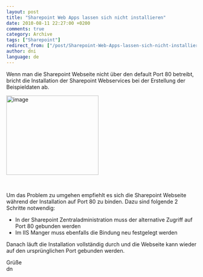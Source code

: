 ```yaml
---
layout: post
title: "Sharepoint Web Apps lassen sich nicht installieren"
date: 2010-08-11 22:27:00 +0200
comments: true
category: Archive
tags: ["Sharepoint"]
redirect_from: ["/post/Sharepoint-Web-Apps-lassen-sich-nicht-installieren", "/post/sharepoint-web-apps-lassen-sich-nicht-installieren"]
author: dni
language: de
---
```

<!-- more -->
<p>Wenn man die Sharepoint Webseite nicht über den default Port 80 betreibt, bricht die Installation der Sharepoint Webservices bei der Erstellung der Beispieldaten ab.</p>  <p><a href="/assets/archive/image_208.png" target="_blank"><img style="border-bottom: 0px; border-left: 0px; display: inline; border-top: 0px; border-right: 0px" title="image" border="0" alt="image" src="/assets/archive/image_thumb_206.png" width="244" height="210" /></a> </p>  <p>&#160;</p>  <p>Um das Problem zu umgehen empfiehlt es sich die Sharepoint Webseite während der Installation auf Port 80 zu binden. Dazu sind folgende 2 Schritte notwendig:</p>  <ul>   <li>In der Sharepoint Zentraladministration muss der alternative Zugriff auf Port 80 gebunden werden</li>    <li>Im IIS Manger muss ebenfalls die Bindung neu festgelegt werden</li> </ul>  <p>Danach läuft die Installation vollständig durch und die Webseite kann wieder auf den ursprünglichen Port gebunden werden.</p>  <p>Grüße   <br />dn</p>

